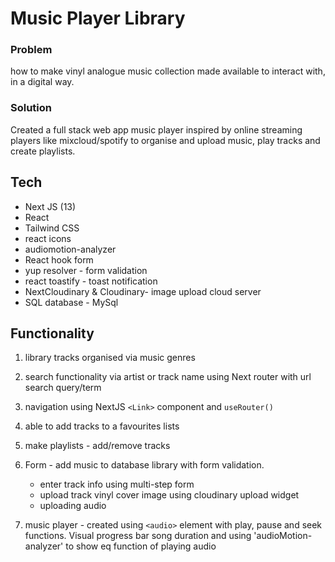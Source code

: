 # Music Player Library

### Problem

how to make vinyl analogue music collection made available to interact with, in a digital way.

### Solution

Created a full stack web app music player inspired by online streaming players like mixcloud/spotify to organise and upload music, play tracks and create playlists.

## Tech

- Next JS (13)
- React
- Tailwind CSS
- react icons
- audiomotion-analyzer
- React hook form
- yup resolver - form validation
- react toastify - toast notification
- NextCloudinary & Cloudinary- image upload cloud server
- SQL database - MySql

## Functionality

1. library tracks organised via music genres

2. search functionality via artist or track name using  Next router with url search query/term

3. navigation using NextJS  `<Link>` component and `useRouter()`

4. able to add tracks to a favourites lists

5. make playlists - add/remove tracks

6. Form - add music to database library with form validation.

    - enter track info using multi-step form
    - upload track vinyl cover image using cloudinary upload widget
    - uploading audio

7. music player - created using `<audio>` element with play, pause and seek functions. Visual progress bar song duration and using 'audioMotion-analyzer' to show eq function of playing audio
